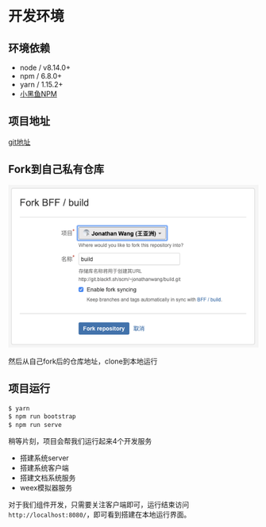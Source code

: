 # 开发环境

## 环境依赖

- node / v8.14.0+
- npm / 6.8.0+
- yarn / 1.15.2+
- [小黑鱼NPM](http://wiki.blackfi.sh/pages/viewpage.action?pageId=9195584)

## 项目地址
[git地址](http://git.blackfi.sh/scm/bff/build.git)

## Fork到自己私有仓库

![fork](./img/fork.png)

然后从自己fork后的仓库地址，clone到本地运行

## 项目运行
```bash
$ yarn
$ npm run bootstrap
$ npm run serve
```

稍等片刻，项目会帮我们运行起来4个开发服务
- 搭建系统server
- 搭建系统客户端
- 搭建文档系统服务
- weex模拟器服务

对于我们组件开发，只需要关注客户端即可，运行结束访问`http://localhost:8080/`，即可看到搭建在本地运行界面。
